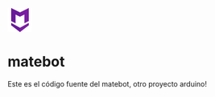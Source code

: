 ![alt text](https://github.com/adam-p/markdown-here/raw/master/src/common/images/icon48.png "Logo Title Text 1")

# matebot

Este es el código fuente del matebot, otro proyecto arduino!

